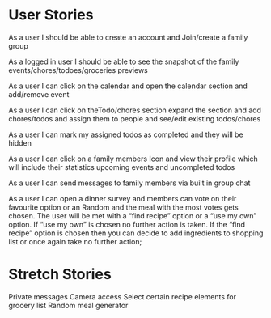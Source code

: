 # User Stories

As a user I should be able to create an account and Join/create a family group

As a logged in user I should be able to see the snapshot of the family events/chores/todoes/groceries previews

As a user I can click on the calendar and open the calendar section and add/remove event

As a user I can click on theTodo/chores section expand the section and add chores/todos and assign them to people and see/edit existing todos/chores

As a user I can mark my assigned todos as completed and they will be hidden

As a user I can click on a family members Icon and view their profile which will include their statistics upcoming events and uncompleted todos

As a user I can send messages to family members via built in group chat

As a user I can open a dinner survey and members can vote on their favourite option or an Random and the meal with the most votes gets chosen. The user will be met with a “find recipe” option or a “use my own” option. If “use my own” is chosen no further action is taken. If the “find recipe” option is chosen then you can decide to add ingredients to shopping list or once again take no further action;

# Stretch Stories

Private messages
Camera access
Select certain recipe elements for grocery list
Random meal generator
